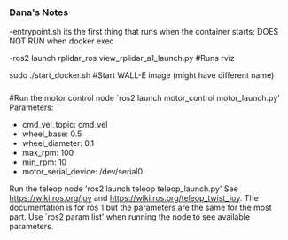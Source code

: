 ### Dana's Notes
-entrypoint.sh its the first thing that runs when the container starts; DOES NOT RUN when docker exec

-ros2 launch rplidar_ros view_rplidar_a1_launch.py   #Runs rviz

sudo ./start_docker.sh   #Start WALL-E image (might have different name)
#####

#Run the motor control node
`ros2 launch motor_control motor_launch.py'
Parameters:
- cmd_vel_topic: cmd_vel
- wheel_base: 0.5
- wheel_diameter: 0.1
- max_rpm: 100
- min_rpm: 10
- motor_serial_device: /dev/serial0

Run the teleop node
'ros2 launch teleop teleop_launch.py'
See <https://wiki.ros.org/joy> and <https://wiki.ros.org/teleop_twist_joy>. The documentation is for ros 1 but the parameters are the same for the most part. Use
`ros2 param list' when running the node to see available parameters.
  



